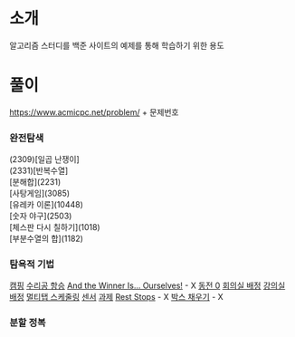 # 소개

알고리즘 스터디를 백준 사이트의 예제를 통해 학습하기 위한 용도

# 풀이

https://www.acmicpc.net/problem/ + 문제번호

### 완전탐색
<div>(2309)[일곱 난쟁이]</div>
<div>(2331)[반복수열]</div>
<div>[분해합](2231)</div>
<div>[사탕게임](3085)</div>
<div>[유레카 이론](10448)</div>
<div>[숫자 야구](2503)</div>
<div>[체스판 다시 칠하기](1018)</div>
<div>[부분수열의 합](1182)</div></div>

### 탐욕적 기법
[캠핑](4796)
[수리공 항승](1449)
[And the Winner Is... Ourselves!](17509) - X
[동전 0](11047)
[회의실 배정](1931)
[강의실 배정](11000)
[멀티탭 스케줄링](1700)
[센서](2212)
[과제](13904)
[Rest Stops](15748) - X
[박스 채우기](1493) - X

### 분할 정복
